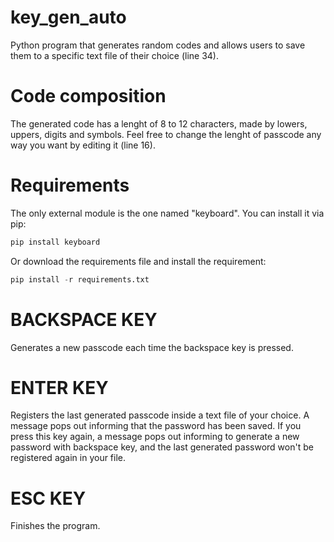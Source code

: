 # key_gen_auto
Python program that generates random codes and allows users to save them to a specific text file of their choice (line 34).

# Code composition
The generated code has a lenght of 8 to 12 characters, made by lowers, uppers, digits and symbols. Feel free to change the lenght of passcode any way you want by editing it (line 16).

# Requirements
The only external module is the one named "keyboard". You can install it via pip:
```python
pip install keyboard
```
Or download the requirements file and install the requirement:
```python
pip install -r requirements.txt
```

# BACKSPACE KEY
Generates a new passcode each time the backspace key is pressed.

# ENTER KEY
Registers the last generated passcode inside a text file of your choice. A message pops out informing that the password has been saved. If you press this key again, a message pops out informing to generate a new password with backspace key, and the last generated password won't be registered again in your file.

# ESC KEY
Finishes the program.
